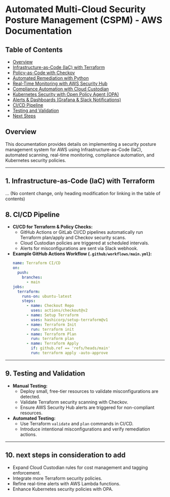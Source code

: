 # Automated Multi-Cloud Security Posture Management (CSPM) - AWS Documentation

## Table of Contents
- [Overview](#overview)
- [Infrastructure-as-Code (IaC) with Terraform](#1-infrastructure-as-code-iac-with-terraform)
- [Policy-as-Code with Checkov](#2-policy-as-code-with-checkov)
- [Automated Remediation with Python](#3-automated-remediation-with-python)
- [Real-Time Monitoring with AWS Security Hub](#4-real-time-monitoring-with-aws-security-hub)
- [Compliance Automation with Cloud Custodian](#5-compliance-automation-with-cloud-custodian)
- [Kubernetes Security with Open Policy Agent (OPA)](#6-kubernetes-security-with-open-policy-agent-opa)
- [Alerts & Dashboards (Grafana & Slack Notifications)](#7-alerts-dashboards-grafana-slack-notifications)
- [CI/CD Pipeline](#8-cicd-pipeline)
- [Testing and Validation](#9-testing-and-validation)
- [Next Steps](#10-next-steps)

## **Overview**
This documentation provides details on implementing a security posture management system for AWS using Infrastructure-as-Code (IaC), automated scanning, real-time monitoring, compliance automation, and Kubernetes security policies.

---

## **1. Infrastructure-as-Code (IaC) with Terraform**
... (No content change, only heading modification for linking in the table of contents)

## **8. CI/CD Pipeline**
- **CI/CD for Terraform & Policy Checks:**
  - GitHub Actions or GitLab CI/CD pipelines automatically run Terraform plan/apply and Checkov security scans.
  - Cloud Custodian policies are triggered at scheduled intervals.
  - Alerts for misconfigurations are sent via Slack webhook.
- **Example GitHub Actions Workflow (`.github/workflows/main.yml`):**
  ```yaml
  name: Terraform CI/CD
  on:
    push:
      branches:
        - main
  jobs:
    terraform:
      runs-on: ubuntu-latest
      steps:
        - name: Checkout Repo
          uses: actions/checkout@v2
        - name: Setup Terraform
          uses: hashicorp/setup-terraform@v1
        - name: Terraform Init
          run: terraform init
        - name: Terraform Plan
          run: terraform plan
        - name: Terraform Apply
          if: github.ref == 'refs/heads/main'
          run: terraform apply -auto-approve
  ```

---

## **9. Testing and Validation**
- **Manual Testing:**
  - Deploy small, free-tier resources to validate misconfigurations are detected.
  - Validate Terraform security scanning with Checkov.
  - Ensure AWS Security Hub alerts are triggered for non-compliant resources.
- **Automated Testing:**
  - Use Terraform `validate` and `plan` commands in CI/CD.
  - Introduce intentional misconfigurations and verify remediation actions.

---

## **10. next steps in consideration to add**
- Expand Cloud Custodian rules for cost management and tagging enforcement.
- Integrate more Terraform security policies.
- Refine real-time alerts with AWS Lambda functions.
- Enhance Kubernetes security policies with OPA.

